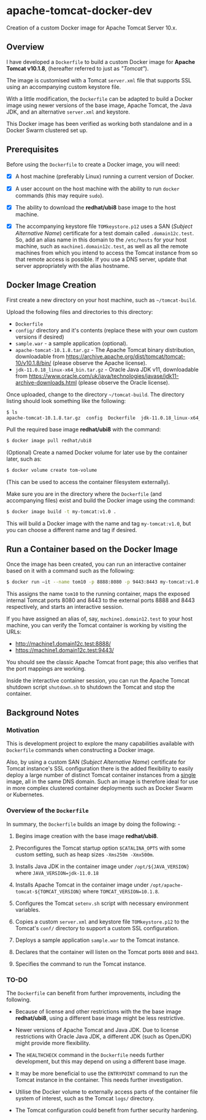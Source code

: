 # apache-tomcat-docker-dev
Creation of a custom Docker image for Apache Tomcat Server 10.x.

## Overview
I have developed a `Dockerfile` to build a custom Docker image for **Apache Tomcat v10.1.8**, (hereafter referred to just as *"Tomcat"*).

The image is customised with a Tomcat `server.xml` file that supports SSL using an accompanying custom keystore file.

With a little modification, the `Dockerfile` can be adapted to build a Docker image using newer versions of the base image, Apache Tomcat, the Java JDK, and an alternative `server.xml` and keystore.

This Docker image has been verified as working both standalone and in a Docker Swarm clustered set up.

## Prerequisites
Before using the `Dockerfile` to create a Docker image, you will need:

- [x] A host machine (preferably Linux) running a current version of Docker.

- [x] A user account on the host machine with the ability to run `docker` commands (this may require `sudo`).

- [x] The ability to download the **redhat/ubi8** base image to the host machine.

- [x] The accompanying keystore file `TOMkeystore.p12` uses a SAN (*Subject Alternative Name*) certificate for a test domain called `.domain12c.test`.  So, add an alias name in this domain to the `/etc/hosts` for your host machine, such as `machine1.domain12c.test`, as well as all the remote machines from which you intend to access the Tomcat instance from so that remote access is possible.   If you use a DNS server, update that server appropriately with the alias hostname.


## Docker Image Creation
First create a new directory on your host machine, such as `~/tomcat-build`.

Upload the following files and directories to this directory:

- `Dockerfile`
- `config/` directory and it's contents (replace these with your own custom versions if desired)
- `sample.war` - a sample application (optional).
- `apache-tomcat-10.1.8.tar.gz` - The Apache Tomcat binary distribution, downloadable from https://archive.apache.org/dist/tomcat/tomcat-10/v10.1.8/bin/ (please observe the Apache license).
- `jdk-11.0.18_linux-x64_bin.tar.gz` - Oracle Java JDK v11, downloadable from https://www.oracle.com/uk/java/technologies/javase/jdk11-archive-downloads.html (please observe the Oracle license).

Once uploaded, change to the directory `~/tomcat-build`.  The directory listing should look something like the following:

```sh
$ ls
apache-tomcat-10.1.8.tar.gz  config  Dockerfile  jdk-11.0.18_linux-x64_bin.tar.gz sample.war
```

Pull the required base image **redhat/ubi8** with the command:

```sh
$ docker image pull redhat/ubi8
```

(Optional) Create a named Docker volume for later use by the container later, such as:
```sh
$ docker volume create tom-volume
```
(This can be used to access the container filesystem externally).

Make sure you are in the directory where the `Dockerfile` (and accompanying files) exist and build the Docker image using the command:

```sh
$ docker image build -t my-tomcat:v1.0 .
```
This will build a Docker image with the name and tag `my-tomcat:v1.0`, but you can choose a different name and tag if desired.

## Run a Container based on the Docker Image
Once the image has been created, you can run an interactive container based on it with a command such as the following:
```sh
$ docker run –it --name tom10 -p 8888:8080 -p 9443:8443 my-tomcat:v1.0
```
This assigns the name `tom10` to the running container, maps the exposed internal Tomcat ports 8080 and 8443 to the external ports 8888 and 8443 respectively, and starts an interactive session.

If you have assigned an alias of, say, `machine1.domain12.test` to your host machine, you can verify the Tomcat container is working by visiting the URLs:

- http://machine1.domain12c.test:8888/
- https://machine1.domain12c.test:9443/

You should see the classic Apache Tomcat front page; this also verifies that the port mappings are working.

Inside the interactive container session, you can run the Apache Tomcat shutdown script `shutdown.sh` to shutdown the Tomcat and stop the container.

## Background Notes
### Motivation
This is development project to explore the many capabilities available with `Dockerfile` commands when constructing a Docker image.

Also, by using a custom SAN (*Subject Alternative Name*) certificate for Tomcat instance's SSL configuration there is the added flexibility to easily deploy a large number of distinct Tomcat container instances from a  <ins>single</ins> image, all in the same DNS domain.  Such an image is therefore ideal for use in more complex clustered container deployments such as Docker Swarm or Kubernetes.


### Overview of the `Dockerfile`
In summary, the `Dockerfile` builds an image by doing the following: - 

1. Begins image creation with the base image **redhat/ubi8**.

2. Preconfigures the Tomcat startup option `$CATALINA_OPTS` with some custom setting, such as heap sizes `-Xms250m -Xmx500m`.

3. Installs Java JDK in the container image under `/opt/${JAVA_VERSION}` where `JAVA_VERSION=jdk-11.0.18`

4. Installs Apache Tomcat in the container image under `/opt/apache-tomcat-${TOMCAT_VERSION}` where `TOMCAT_VERSION=10.1.8`.

5. Configures the Tomcat `setenv.sh` script with necessary environment variables.

6. Copies a custom `server.xml` and keystore file `TOMkeystore.p12` to the Tomcat's `conf/` directory to support a custom SSL configuration.

7. Deploys a sample application `sample.war` to the Tomcat instance.

8. Declares that the container will listen on the Tomcat ports `8080` and `8443`.

9. Specifies the command to run the Tomcat instance.



### TO-DO
The `Dockerfile` can benefit from further improvements, including the following.

- Because of license and other restrictions with the the base image **redhat/ubi8**, using a different base image might be less restrictive.  
  
- Newer versions of Apache Tomcat and Java JDK.  Due to license restrictions with Oracle Java JDK, a different JDK (such as OpenJDK) might provide more flexibility.

- The `HEALTHCHECK` command in the `Dockerfile` needs further development, but this may depend on using a different base image.

- It may be more beneficial to use the `ENTRYPOINT` command to run the Tomcat instance in the container. This needs further investigation.

- Utilise the Docker volume to externally access parts of the container file system of interest, such as the Tomcat `logs/` directory.

- The Tomcat configuration could benefit from further security hardening.
